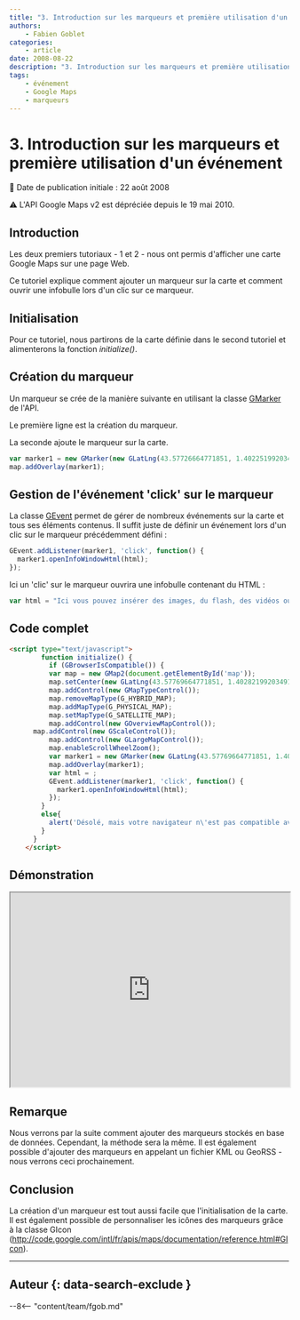 ```yaml
---
title: "3. Introduction sur les marqueurs et première utilisation d'un événement"
authors:
    - Fabien Goblet
categories:
    - article
date: 2008-08-22
description: "3. Introduction sur les marqueurs et première utilisation d'un événement"
tags:
    - événement
    - Google Maps
    - marqueurs
---
```


# 3. Introduction sur les marqueurs et première utilisation d'un événement

:calendar: Date de publication initiale : 22 août 2008

:warning: L'API Google Maps v2 est dépréciée depuis le 19 mai 2010.

## Introduction

Les deux premiers tutoriaux - 1 et 2 - nous ont permis d'afficher une carte Google Maps sur une page Web.

Ce tutoriel explique comment ajouter un marqueur sur la carte et comment ouvrir une infobulle lors d'un clic sur ce marqueur.

## Initialisation

Pour ce tutoriel, nous partirons de la carte définie dans le second tutoriel et alimenterons la fonction *initialize()*.

## Création du marqueur

Un marqueur se crée de la manière suivante en utilisant la classe [GMarker](http://code.google.com/intl/fr/apis/maps/documentation/reference.html#GMarker) de l'API.

Le première ligne est la création du marqueur.

La seconde ajoute le marqueur sur la carte.

```javascript
var marker1 = new GMarker(new GLatLng(43.57726664771851, 1.402251992034912));
map.addOverlay(marker1);
```

## Gestion de l'événement 'click' sur le marqueur

La classe [GEvent](http://code.google.com/intl/fr/apis/maps/documentation/reference.html#GEvent) permet de gérer de nombreux événements sur la carte et tous ses éléments contenus.
Il suffit juste de définir un événement lors d'un clic sur le marqueur précédemment défini :

```javascript
GEvent.addListener(marker1, 'click', function() {
  marker1.openInfoWindowHtml(html);
});
```

Ici un 'clic' sur le marqueur ouvrira une infobulle contenant du HTML :

```javascript
var html = "Ici vous pouvez insérer des images, du flash, des vidéos ou tout simplement du texte.";
```

## Code complet

```html
<script type="text/javascript">
        function initialize() {
          if (GBrowserIsCompatible()) {
          var map = new GMap2(document.getElementById('map'));
          map.setCenter(new GLatLng(43.57769664771851, 1.402821992034912),16);
          map.addControl(new GMapTypeControl());
          map.removeMapType(G_HYBRID_MAP);
          map.addMapType(G_PHYSICAL_MAP);
          map.setMapType(G_SATELLITE_MAP);
          map.addControl(new GOverviewMapControl());
	  map.addControl(new GScaleControl());
          map.addControl(new GLargeMapControl());
          map.enableScrollWheelZoom();
          var marker1 = new GMarker(new GLatLng(43.57769664771851, 1.402821992034912));
          map.addOverlay(marker1);
          var html = ;
          GEvent.addListener(marker1, 'click', function() {
            marker1.openInfoWindowHtml(html);
          });
        }
        else{
          alert('Désolé, mais votre navigateur n\'est pas compatible avec Google Maps');
        }
      }
    </script>
```

## Démonstration

<iframe src="http://88.191.142.86/fabien/geotribu/tuto/gmaps-v2/tuto3.html" height="350px" width="100%"></iframe>

## Remarque

Nous verrons par la suite comment ajouter des marqueurs stockés en base de données. Cependant, la méthode sera la même. Il est également possible d'ajouter des marqueurs en appelant un fichier KML ou GeoRSS - nous verrons ceci prochainement.

## Conclusion

La création d'un marqueur est tout aussi facile que l'initialisation de la carte. Il est également possible de personnaliser les icônes des marqueurs grâce à la classe GIcon (http://code.google.com/intl/fr/apis/maps/documentation/reference.html#GIcon).

----

## Auteur {: data-search-exclude }

--8<-- "content/team/fgob.md"
